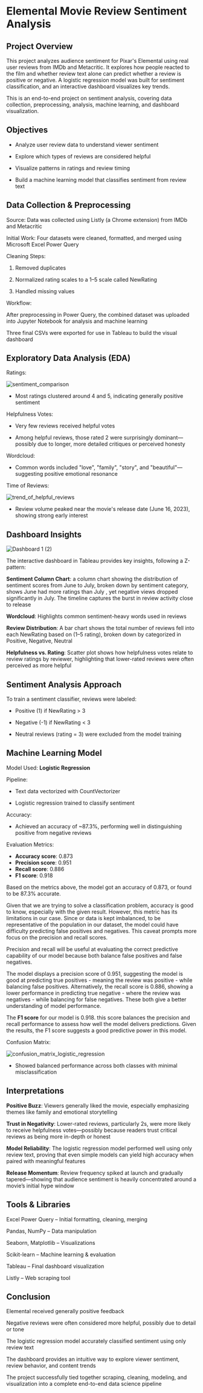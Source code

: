 # Elemental Movie Review Sentiment Analysis

## Project Overview
This project analyzes audience sentiment for Pixar's Elemental using real user reviews from IMDb and Metacritic. It explores how people reacted to the film and whether review text alone can predict whether a review is positive or negative. A logistic regression model was built for sentiment classification, and an interactive dashboard visualizes key trends.

This is an end-to-end project on sentiment analysis, covering data collection, preprocessing, analysis, machine learning, and dashboard visualization.

## Objectives
* Analyze user review data to understand viewer sentiment

* Explore which types of reviews are considered helpful

* Visualize patterns in ratings and review timing

* Build a machine learning model that classifies sentiment from review text

## Data Collection & Preprocessing
Source: Data was collected using Listly (a Chrome extension) from IMDb and Metacritic

Initial Work: Four datasets were cleaned, formatted, and merged using Microsoft Excel Power Query

Cleaning Steps:

1. Removed duplicates

2. Normalized rating scales to a 1–5 scale called NewRating

2. Handled missing values

Workflow:

After preprocessing in Power Query, the combined dataset was uploaded into Jupyter Notebook for analysis and machine learning

Three final CSVs were exported for use in Tableau to build the visual dashboard

## Exploratory Data Analysis (EDA)
Ratings:

![sentiment_comparison](https://github.com/user-attachments/assets/034c1c66-30b0-4993-a2c8-5bfe7101f6e6)

* Most ratings clustered around 4 and 5, indicating generally positive sentiment

Helpfulness Votes:

* Very few reviews received helpful votes

* Among helpful reviews, those rated 2 were surprisingly dominant—possibly due to longer, more detailed critiques or perceived honesty

Wordcloud:

* Common words included "love", "family", "story", and "beautiful"—suggesting positive emotional resonance

Time of Reviews:

![trend_of_helpful_reviews](https://github.com/user-attachments/assets/7f95ff23-043f-423f-be27-ac120b8cf28d)

* Review volume peaked near the movie's release date (June 16, 2023), showing strong early interest

## Dashboard Insights

![Dashboard 1 (2)](https://github.com/user-attachments/assets/fa0c46a0-7922-48a8-a3ee-c6ddc0010e63)

The interactive dashboard in Tableau provides key insights, following a Z-pattern:

**Sentiment Column Chart**: a column chart showing the distribution of sentiment scores from June to July, broken down by sentiment category, shows June had more ratings than July , yet negative views dropped significantly in July. The timeline captures the burst in review activity close to release

**Wordcloud**: Highlights common sentiment-heavy words used in reviews

**Review Distribution**: A bar chart shows the total number of reviews fell into each NewRating based on (1–5 rating), broken down by categorized in Positive, Negative, Neutral

**Helpfulness vs. Rating**: Scatter plot shows how helpfulness votes relate to review ratings by reviewer, highlighting that lower-rated reviews were often perceived as more helpful

## Sentiment Analysis Approach
To train a sentiment classifier, reviews were labeled:

* Positive (1) if NewRating > 3

* Negative (-1) if NewRating < 3

* Neutral reviews (rating = 3) were excluded from the model training

## Machine Learning Model
Model Used: **Logistic Regression**

Pipeline:

* Text data vectorized with CountVectorizer

* Logistic regression trained to classify sentiment

Accuracy:
* Achieved an accuracy of ~87.3%, performing well in distinguishing positive from negative reviews

Evaluation Metrics:
* **Accuracy score**: 0.873
* **Precision score**: 0.951
* **Recall score**: 0.886
* **F1 score**: 0.918

Based on the metrics above, the model got an accuracy of 0.873, or found to be 87.3% accurate.

Given that we are trying to solve a classification problem, accuracy is good to know, especially with the given result. However, this metric has its limitations in our case. Since or data is kept imbalanced, to be representative of the population in our dataset, the model could have difficulty predicting false positives and negatives. This caveat prompts more focus on the precision and recall scores.

Precision and recall will be useful at evaluating the correct predictive capability of our model because both balance false positives and false negatives.

The model displays a precision score of 0.951, suggesting the model is good at predicting true positives - meaning the review was positive - while balancing false positives. Alternatively, the recall score is 0.886, showing a lower performance in predicting true negative - where the review was negatives - while balancing for false negatives. These both give a better understanding of model performance.

The **F1 score** for our model is 0.918. this score balances the precision and recall performance to assess how well the model delivers predictions. Given the results, the F1 score suggests a good predictive power in this model.

Confusion Matrix:

![confusion_matrix_logistic_regression](https://github.com/user-attachments/assets/0e6808f7-d199-4564-9716-09e8287595d8)

* Showed balanced performance across both classes with minimal misclassification

## Interpretations
**Positive Buzz**: Viewers generally liked the movie, especially emphasizing themes like family and emotional storytelling

**Trust in Negativity**: Lower-rated reviews, particularly 2s, were more likely to receive helpfulness votes—possibly because readers trust critical reviews as being more in-depth or honest

**Model Reliability**: The logistic regression model performed well using only review text, proving that even simple models can yield high accuracy when paired with meaningful features

**Release Momentum**: Review frequency spiked at launch and gradually tapered—showing that audience sentiment is heavily concentrated around a movie’s initial hype window

## Tools & Libraries
Excel Power Query – Initial formatting, cleaning, merging

Pandas, NumPy – Data manipulation

Seaborn, Matplotlib – Visualizations

Scikit-learn – Machine learning & evaluation

Tableau – Final dashboard visualization

Listly – Web scraping tool

## Conclusion
Elemental received generally positive feedback

Negative reviews were often considered more helpful, possibly due to detail or tone

The logistic regression model accurately classified sentiment using only review text

The dashboard provides an intuitive way to explore viewer sentiment, review behavior, and content trends

The project successfully tied together scraping, cleaning, modeling, and visualization into a complete end-to-end data science pipeline
